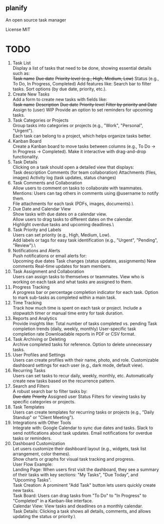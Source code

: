 ## planify
<p>An open source task manager</p>

<p>License MIT</p>


# TODO
1. Task List\
Display a list of tasks that need to be done, showing essential details such as:\
~~Task name~~
~~Due date~~
~~Priority level (e.g., High, Medium, Low)~~
Status (e.g., To Do, In Progress, Completed)
Add features like:
Search bar to filter tasks.
Sort options (by due date, priority, etc.).
2. Create New Tasks\
Add a form to create new tasks with fields like:\
~~Task name~~
~~Description~~
~~Due date~~
~~Priority level~~
~~Filter by priority and Date~~
Assign to (user) WIP
Provide an option to set reminders for upcoming tasks.
3. Task Categories or Projects\
Group tasks into categories or projects (e.g., "Work", "Personal", "Urgent").\
Each task can belong to a project, which helps organize tasks better.
4. Kanban Board\
Create a Kanban board to move tasks between columns (e.g., To Do → In Progress → Completed).
Make it interactive with drag-and-drop functionality.
5. Task Details\
Clicking on a task should open a detailed view that displays:\
Task description
Comments (for team collaboration)
Attachments (files, images)
Activity log (task updates, status changes)
6. Task Comments and Collaboration\
Allow users to comment on tasks to collaborate with teammates.\
Mentions: Users can tag others in comments using @username to notify them.\
File attachments for each task (PDFs, images, documents).\
7. Due Date and Calendar View\
Show tasks with due dates on a calendar view.\
Allow users to drag tasks to different dates on the calendar.\
Highlight overdue tasks and upcoming deadlines.\
8. Task Priority and Labels\
Users can set priority (e.g., High, Medium, Low).\
Add labels or tags for easy task identification (e.g., "Urgent", "Pending", "Review").\
9. Notifications and Alerts\
Push notifications or email alerts for:\
Upcoming due dates
Task changes (status updates, assignments)
New comments
Real-time updates for team members.
10. Task Assignment and Collaboration\
Users can assign tasks to themselves or teammates.
View who is working on each task and what tasks are assigned to them.
11. Progress Tracking\
A progress bar or percentage completion indicator for each task.
Option to mark sub-tasks as completed within a main task.
12. Time Tracking\
Track how much time is spent on each task or project.
Include a stopwatch timer or manual time entry for task duration.
13. Reports and Analytics\
Provide insights like:
Total number of tasks completed vs. pending
Task completion trends (daily, weekly, monthly)
User-specific task completion rate
Downloadable reports in PDF or CSV format.
14. Task Archiving or Deleting\
Archive completed tasks for reference.
Option to delete unnecessary tasks.
15. User Profiles and Settings\
Users can create profiles with their name, photo, and role.
Customizable dashboard settings for each user (e.g., dark mode, default view).
16. Recurring Tasks\
Users can set tasks to recur daily, weekly, monthly, etc.
Automatically create new tasks based on the recurrence pattern.
17. Search and Filters\
A robust search bar to filter tasks by:\
~~Due date~~
~~Priority~~
Assigned user
Status
Filters for viewing tasks by specific categories or projects.
18. Task Templates\
Users can create templates for recurring tasks or projects (e.g., "Daily Standup" or "Client Meeting").
19. Integrations with Other Tools\
Integrate with:
Google Calendar to sync due dates and tasks.
Slack to send notifications about task updates.
Email notifications for overdue tasks or reminders.
20. Dashboard Customization\
Let users customize their dashboard layout (e.g., widgets, task list arrangement, color themes).\
Show charts or graphs for visual task tracking and progress.\
User Flow Example:\
Landing Page: When users first visit the dashboard, they see a summary of their tasks with key sections: "My Tasks", "Due Today", and "Upcoming Tasks".\
Task Creation: A prominent "Add Task" button lets users quickly create new tasks.\
Task Board: Users can drag tasks from "To Do" to "In Progress" to "Completed" in a Kanban-like interface.\
Calendar View: View tasks and deadlines on a monthly calendar.\
Task Details: Clicking a task shows all details, comments, and allows updating the status or priority.\